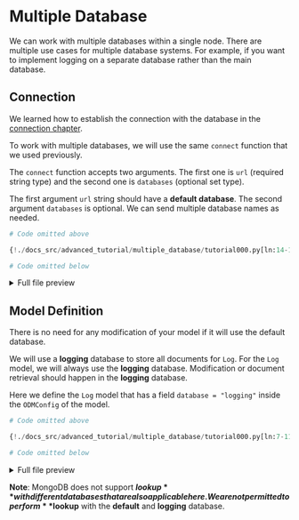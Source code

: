 # Multiple Database

We can work with multiple databases within a single node. There are multiple use cases for multiple database systems. For example, if you want to implement logging on a separate database rather than the main database.

## Connection

We learned how to establish the connection with the database in the [connection chapter](../tutorial/connection.md).

To work with multiple databases, we will use the same `connect` function that we used previously.

The `connect` function accepts two arguments. The first one is `url` (required string type) and the second one is `databases` (optional set type).

The first argument `url` string should have a **default database**. The second argument `databases` is optional. We can send multiple database names as needed.

```python hl_lines="4-7"
# Code omitted above

{!./docs_src/advanced_tutorial/multiple_database/tutorial000.py[ln:14-19]!}

# Code omitted below
```

<details>
<summary>Full file preview</summary>
```Python
{!./docs_src/advanced_tutorial/multiple_database/tutorial000.py!}
```
</details>

## Model Definition

There is no need for any modification of your model if it will use the default database.

We will use a **logging** database to store all documents for `Log`. For the `Log` model, we will always use the **logging** database. Modification or document retrieval should happen in the **logging** database.

Here we define the `Log` model that has a field `database = "logging"` inside the `ODMConfig` of the model.

```python hl_lines="7"
# Code omitted above

{!./docs_src/advanced_tutorial/multiple_database/tutorial000.py[ln:7-11]!}

# Code omitted below
```

<details>
<summary>Full file preview</summary>
```Python
{!./docs_src/advanced_tutorial/multiple_database/tutorial000.py!}
```
</details>

**Note**: MongoDB does not support **$lookup** with different databases that are also applicable here. We are not permitted to perform **$lookup** with the **default** and **logging** database.
